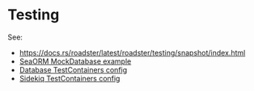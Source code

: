 # Testing

See:

- <https://docs.rs/roadster/latest/roadster/testing/snapshot/index.html>
- [SeaORM MockDatabase example](https://github.com/roadster-rs/roadster/blob/df7cd821021a63766eb4e902e6025efaabe95177/examples/full/src/model/user.rs#L36-L42)
- [Database TestContainers config](https://docs.rs/roadster/latest/roadster/config/database/struct.Database.html#structfield.test_container)
- [Sidekiq TestContainers config](https://docs.rs/roadster/latest/roadster/config/service/worker/sidekiq/struct.Redis.html#structfield.test_container)
